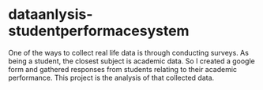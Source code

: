 # dataanlysis-studentperformacesystem

One of the ways to collect real life data is through conducting surveys. As being a student, the closest subject is academic data. So I created a google form and gathered responses from students relating to their academic performance.
This project is the analysis of that collected data.
